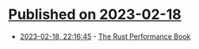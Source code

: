 # [Published on 2023-02-18](index.md)

* [2023-02-18, 22:16:45](https://lobste.rs/s/bldkt4/rust_performance_book) - [The Rust Performance Book](https://nnethercote.github.io/perf-book/)
